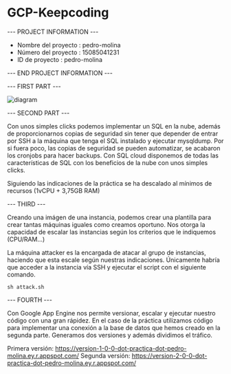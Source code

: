 # GCP-Keepcoding

--- PROJECT INFORMATION ---

- Nombre del proyecto : pedro-molina
- Número del proyecto : 15085041231
- ID de proyecto : pedro-molina

--- END PROJECT INFORMATION ---

--- FIRST PART ---

![diagram](https://user-images.githubusercontent.com/32618431/151517903-c5a37c58-8b65-4f28-b599-39feb5bffa70.png)

--- SECOND PART ---

Con unos simples clicks podemos implementar un SQL en la nube, además de proporcionarnos copias de seguridad sin tener que depender de entrar por SSH a la máquina que tenga el SQL instalado y ejecutar mysqldump. Por si fuera poco, las copias de seguridad se pueden automatizar, se acabaron los cronjobs para hacer backups.
Con SQL cloud disponemos de todas las características de SQL con los beneficios de la nube con unos simples clicks.

Siguiendo las indicaciones de la práctica se ha descalado al mínimos de recursos (1vCPU + 3,75GB RAM)
 
---  THIRD ---

Creando una imágen de una instancia, podemos crear una plantilla para crear tantas máquinas iguales como creamos oportuno.
Nos otorga la capacidad de escalar las instancias según los criterios que le indiquemos (CPU/RAM...)

La máquina attacker es la encargada de atacar al grupo de instancias, haciendo que esta escale según nuestras indicaciones. Únicamente habría que acceder a la instancia vía SSH y ejecutar el script con el siguiente comando.

```
sh attack.sh
```

--- FOURTH --- 

Con Google App Engine nos permite versionar, escalar y ejecutar nuestro código con una gran rápidez.
En el caso de la práctica utilizamos código para implementar una conexión a la base de datos que hemos creado en la segunda parte.
Generamos dos versiones y además dividimos el tráfico.

Primera versión: https://version-1-0-0-dot-practica-dot-pedro-molina.ey.r.appspot.com/
Segunda versión: https://version-2-0-0-dot-practica-dot-pedro-molina.ey.r.appspot.com/

